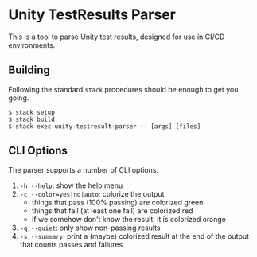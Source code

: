 # Unity TestResults Parser

This is a tool to parse Unity test results, designed for use in CI/CD
environments.

## Building

Following the standard `stack` procedures should be enough to get you going.

    $ stack setup
    $ stack build
    $ stack exec unity-testresult-parser -- [args] [files]

## CLI Options

The parser supports a number of CLI options.

1. `-h,--help`: show the help menu
2. `-c,--color=yes|no|auto`: colorize the output
    * things that pass (100% passing) are colorized green
    * things that fail (at least one fail) are colorized red
    * if we somehow don't know the result, it is colorized orange
3. `-q,--quiet`: only show non-passing results
4. `-s,--summary`: print a (maybe) colorized result at the end of the output
   that counts passes and failures
